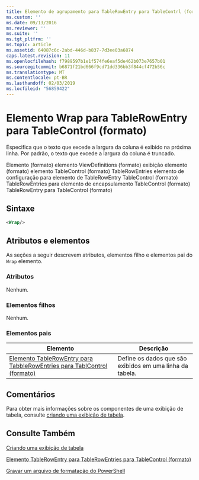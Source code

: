 ```yaml
---
title: Elemento de agrupamento para TableRowEntry para TableContrl (formato) | Microsoft Docs
ms.custom: ''
ms.date: 09/13/2016
ms.reviewer: ''
ms.suite: ''
ms.tgt_pltfrm: ''
ms.topic: article
ms.assetid: 64087c6c-2abd-446d-b837-7d3ee03a6874
caps.latest.revision: 11
ms.openlocfilehash: f7989597b1e1f574fe6eaf5de462b073e7657b01
ms.sourcegitcommit: b6871f21bd666f9cd71dd336bb3f844cf472b56c
ms.translationtype: MT
ms.contentlocale: pt-BR
ms.lasthandoff: 02/03/2019
ms.locfileid: "56859422"
---
```

# <a name="wrap-element-for-tablerowentry-for-tablecontrl--format"></a>Elemento Wrap para TableRowEntry para TableControl (formato)

Especifica que o texto que excede a largura da coluna é exibido na próxima linha. Por padrão, o texto que excede a largura da coluna é truncado.

Elemento (formato) elemento ViewDefinitions (formato) exibição elemento (formato) elemento TableControl (formato) TableRowEntries elemento de configuração para elemento de TableRowEntry TableControl (formato) TableRowEntries para elemento de encapsulamento TableControl (formato) TableRowEntry para TableControl (formato)

## <a name="syntax"></a>Sintaxe

```xml
<Wrap/>
```

## <a name="attributes-and-elements"></a>Atributos e elementos

As seções a seguir descrevem atributos, elementos filho e elementos pai do `Wrap` elemento.

### <a name="attributes"></a>Atributos

Nenhum.

### <a name="child-elements"></a>Elementos filhos

Nenhum.

### <a name="parent-elements"></a>Elementos pais

|Elemento|Descrição|
|-------------|-----------------|
|[Elemento TableRowEntry para TabbleRowEntries para TablControl (formato)](./tablerowentry-element-for-tablerowentroes-for-tablecontrol-format.md)|Define os dados que são exibidos em uma linha da tabela.|

## <a name="remarks"></a>Comentários

Para obter mais informações sobre os componentes de uma exibição de tabela, consulte [criando uma exibição de tabela](./creating-a-table-view.md).

## <a name="see-also"></a>Consulte Também

[Criando uma exibição de tabela](./creating-a-table-view.md)

[Elemento TableRowEntry para TableRowEntries para TableControl (formato)](./tablerowentry-element-for-tablerowentroes-for-tablecontrol-format.md)

[Gravar um arquivo de formatação do PowerShell](./writing-a-powershell-formatting-file.md)
